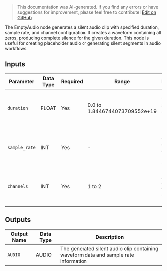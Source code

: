 > This documentation was AI-generated. If you find any errors or have suggestions for improvement, please feel free to contribute! [Edit on GitHub](https://github.com/Comfy-Org/embedded-docs/blob/main/comfyui_embedded_docs/docs/EmptyAudio/en.md)

The EmptyAudio node generates a silent audio clip with specified duration, sample rate, and channel configuration. It creates a waveform containing all zeros, producing complete silence for the given duration. This node is useful for creating placeholder audio or generating silent segments in audio workflows.

## Inputs

| Parameter | Data Type | Required | Range | Description |
|-----------|-----------|----------|-------|-------------|
| `duration` | FLOAT | Yes | 0.0 to 1.8446744073709552e+19 | Duration of the empty audio clip in seconds (default: 60.0) |
| `sample_rate` | INT | Yes | - | Sample rate of the empty audio clip (default: 44100) |
| `channels` | INT | Yes | 1 to 2 | Number of audio channels (1 for mono, 2 for stereo) (default: 2) |

## Outputs

| Output Name | Data Type | Description |
|-------------|-----------|-------------|
| `AUDIO` | AUDIO | The generated silent audio clip containing waveform data and sample rate information |
